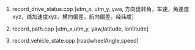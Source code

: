 1. record_drive_status.cpp
[utm_x, utm_y, yaw, 方向盘转角，车速，角速度xyz，线加速度xyz，横向偏差，航向偏差，经纬度]

2. record_path.cpp
[utm_x,utm_y, yaw,latitude, lontitude]

3. record_vehicle_state.cpp
[roadwheelAngle,speed]
